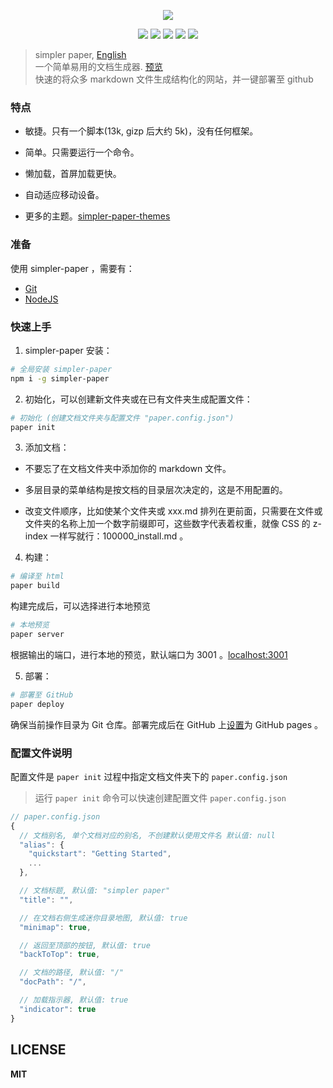
<p align="center" height="300">
<img src="https://github.com/DhyanaChina/simpler-paper/blob/master/logo.png" align="center">
</p>
<p align=center>
<a target="_blank" href="https://www.npmjs.com/package/simpler-paper" title="NPM version"><img src="https://img.shields.io/npm/v/npm.svg?style=flat-square"></a>
<a target="_blank" href="http://nodejs.org/download/" title="Node version"><img src="https://img.shields.io/badge/node.js-%3E=_6.0-green.svg?style=flat-square"></a>
<a target="_blank" href="https://opensource.org/licenses/MIT" title="License: MIT"><img src="https://img.shields.io/github/license/mashape/apistatus.svg?style=flat-square"></a>
<a target="_blank" href="https://travis-ci.org/DhyanaChina/simpler-paper" title="Build Status"><img src="https://img.shields.io/travis/DhyanaChina/simpler-paper/master.svg?style=flat-square"></a>
<a target="_blank" href="https://www.npmjs.com/package/simpler-paper" title="Downloads"><img src="https://img.shields.io/npm/dt/simpler-paper.svg?style=flat-square"></a>
</p>

> simpler paper, [English](https://github.com/DhyanaChina/simpler-paper/blob/master/README.md)  
> 一个简单易用的文档生成器. [预览](https://wittbulter.github.io/simpler-paper/)  
> 快速的将众多 markdown 文件生成结构化的网站，并一键部署至 github  


### 特点

- 敏捷。只有一个脚本(13k, gizp 后大约 5k)，没有任何框架。

- 简单。只需要运行一个命令。

- 懒加载，首屏加载更快。

- 自动适应移动设备。

- 更多的主题。[simpler-paper-themes](https://github.com/DhyanaChina/simpler-paper-themes)

### 准备
使用 simpler-paper ，需要有：
- [Git](https://git-scm.com/downloads)
- [NodeJS](https://nodejs.org/en/)

### 快速上手
1. simpler-paper 安装：
```bash
# 全局安装 simpler-paper
npm i -g simpler-paper
```
2. 初始化，可以创建新文件夹或在已有文件夹生成配置文件：
```bash
# 初始化 (创建文档文件夹与配置文件 "paper.config.json")
paper init
```
3. 添加文档：
- 不要忘了在文档文件夹中添加你的 markdown 文件。
+ 多层目录的菜单结构是按文档的目录层次决定的，这是不用配置的。
- 改变文件顺序，比如使某个文件夹或 xxx.md 排列在更前面，只需要在文件或文件夹的名称上加一个数字前缀即可，这些数字代表着权重，就像 CSS 的 z-index 一样写就行：100000_install.md 。
4. 构建：
```bash
# 编译至 html
paper build
```

构建完成后，可以选择进行本地预览

```bash
# 本地预览
paper server
```
根据输出的端口，进行本地的预览，默认端口为 3001 。[localhost:3001](localhost:3001)

5. 部署：
```bash
# 部署至 GitHub
paper deploy
```
确保当前操作目录为 Git 仓库。部署完成后在 GitHub 上[设置](https://help.github.com/articles/configuring-a-publishing-source-for-github-pages/#enabling-github-pages-to-publish-your-site-from-master-or-gh-pages)为 GitHub pages 。


### 配置文件说明
配置文件是 `paper init` 过程中指定文档文件夹下的 `paper.config.json`

> 运行 `paper init` 命令可以快速创建配置文件 `paper.config.json`

```typescript
// paper.config.json
{
  // 文档别名, 单个文档对应的别名, 不创建默认使用文件名 默认值: null
  "alias": {
    "quickstart": "Getting Started",
    ...
  },

  // 文档标题, 默认值: "simpler paper"
  "title": "",

  // 在文档右侧生成迷你目录地图, 默认值: true
  "minimap": true,

  // 返回至顶部的按钮, 默认值: true
  "backToTop": true,

  // 文档的路径, 默认值: "/"
  "docPath": "/",

  // 加载指示器, 默认值: true
  "indicator": true
}
```


## LICENSE

**MIT**


